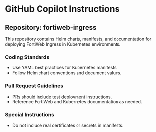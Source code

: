 # GitHub Copilot Instructions

## Repository: fortiweb-ingress
This repository contains Helm charts, manifests, and documentation for deploying FortiWeb Ingress in Kubernetes environments.

### Coding Standards
- Use YAML best practices for Kubernetes manifests.
- Follow Helm chart conventions and document values.

### Pull Request Guidelines
- PRs should include test deployment instructions.
- Reference FortiWeb and Kubernetes documentation as needed.

### Special Instructions
- Do not include real certificates or secrets in manifests.
